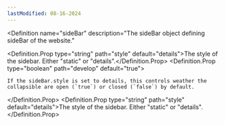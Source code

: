 ```yaml
---
lastModified: 08-16-2024
---
```


<script>
  import { Definition } from "$lib/components"
</script>


<Definition
  name="sideBar"
  description="The sideBar object defining sideBar of the website."
>
  <Definition.Prop type="string" path="style" default="details">The style of the sidebar. Either "static" or "details".</Definition.Prop>
  <Definition.Prop type="boolean" path="develop" default="true">

    If the sideBar.style is set to details, this controls weather the collapsible are open (`true`) or closed (`false`) by default.
  </Definition.Prop>
  <Definition.Prop type="string" path="style" default="details">The style of the sidebar. Either "static" or "details".</Definition.Prop>
</Definition>
